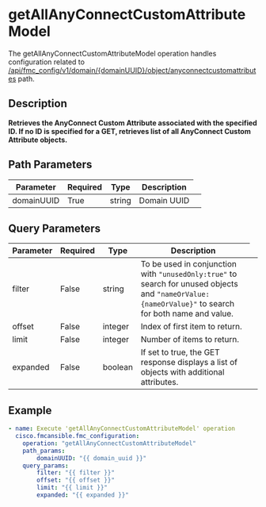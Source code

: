 # getAllAnyConnectCustomAttributeModel

The getAllAnyConnectCustomAttributeModel operation handles configuration related to [/api/fmc_config/v1/domain/{domainUUID}/object/anyconnectcustomattributes](/paths//api/fmc_config/v1/domain/{domain_uuid}/object/anyconnectcustomattributes.md) path.&nbsp;
## Description
**Retrieves the AnyConnect Custom Attribute associated with the specified ID. If no ID is specified for a GET, retrieves list of all AnyConnect Custom Attribute objects.**

## Path Parameters
| Parameter | Required | Type | Description |
| --------- | -------- | ---- | ----------- |
| domainUUID | True | string <td colspan=3> Domain UUID |

## Query Parameters
| Parameter | Required | Type | Description |
| --------- | -------- | ---- | ----------- |
| filter | False | string <td colspan=3> To be used in conjunction with <code>"unusedOnly:true"</code> to search for unused objects and <code>"nameOrValue:{nameOrValue}"</code> to search for both name and value. |
| offset | False | integer <td colspan=3> Index of first item to return. |
| limit | False | integer <td colspan=3> Number of items to return. |
| expanded | False | boolean <td colspan=3> If set to true, the GET response displays a list of objects with additional attributes. |

## Example
```yaml
- name: Execute 'getAllAnyConnectCustomAttributeModel' operation
  cisco.fmcansible.fmc_configuration:
    operation: "getAllAnyConnectCustomAttributeModel"
    path_params:
        domainUUID: "{{ domain_uuid }}"
    query_params:
        filter: "{{ filter }}"
        offset: "{{ offset }}"
        limit: "{{ limit }}"
        expanded: "{{ expanded }}"

```